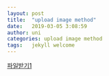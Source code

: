 ```yaml
---
layout: post
title:  "upload image method"
date:   2019-03-05 3:08:59
author: uni
categories: upload image method
tags:	jekyll welcome
---
```

<a href="/assets/files/ji.html">파일받기1</a>
<br/>